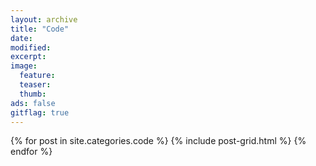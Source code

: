 ```yaml
---
layout: archive
title: "Code"
date:
modified:
excerpt:
image:
  feature:
  teaser:
  thumb:
ads: false
gitflag: true
---
```


<div class="tiles">
{% for post in site.categories.code %}
  {% include post-grid.html %}
{% endfor %}
</div><!-- /.tiles -->
